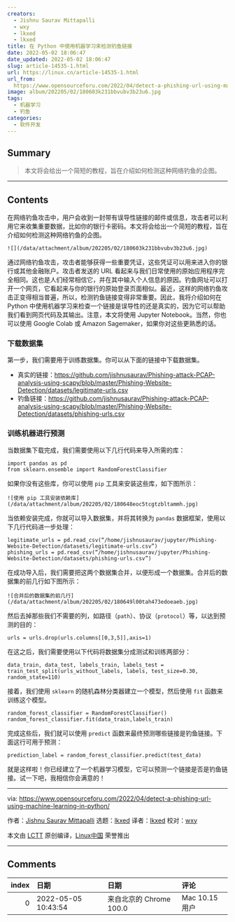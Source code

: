 ```yaml
---
creators:
  - Jishnu Saurav Mittapalli
  - wxy
  - lkxed
  - lkxed
title: 在 Python 中使用机器学习来检测钓鱼链接
date: 2022-05-02 18:06:47
date_updated: 2022-05-02 18:06:47
slug: article-14535-1.html
url: https://linux.cn/article-14535-1.html
url_from: 
  https://www.opensourceforu.com/2022/04/detect-a-phishing-url-using-machine-learning-in-python/
image: album/202205/02/180603k231bbvubv3b23u6.jpg
tags:
  - 机器学习
  - 钓鱼
categories:
  - 软件开发
---
```


## Summary

> 本文将会给出一个简短的教程，旨在介绍如何检测这种网络钓鱼的企图。

***

<!-- more -->

## Contents

在网络钓鱼攻击中，用户会收到一封带有误导性链接的邮件或信息，攻击者可以利用它来收集重要数据，比如你的银行卡密码。本文将会给出一个简短的教程，旨在介绍如何检测这种网络钓鱼的企图。

`![](/data/attachment/album/202205/02/180603k231bbvubv3b23u6.jpg)`

通过网络钓鱼攻击，攻击者能够获得一些重要凭证，这些凭证可以用来进入你的银行或其他金融账户。攻击者发送的 URL 看起来与我们日常使用的原始应用程序完全相同。这也是人们经常相信它，并在其中输入个人信息的原因。钓鱼网址可以打开一个网页，它看起来与你的银行的原始登录页面相似。最近，这样的网络钓鱼攻击正变得相当普遍，所以，检测钓鱼链接变得非常重要。因此，我将介绍如何在 Python 中使用机器学习来检查一个链接是误导性的还是真实的，因为它可以帮助我们看到网页代码及其输出。注意，本文将使用 Jupyter Notebook。当然，你也可以使用 Google Colab 或 Amazon Sagemaker，如果你对这些更熟悉的话。

### 下载数据集

第一步，我们需要用于训练数据集。你可以从下面的链接中下载数据集。

* 真实的链接：<https://github.com/jishnusaurav/Phishing-attack-PCAP-analysis-using-scapy/blob/master/Phishing-Website-Detection/datasets/legitimate-urls.csv>
* 钓鱼链接：<https://github.com/jishnusaurav/Phishing-attack-PCAP-analysis-using-scapy/blob/master/Phishing-Website-Detection/datasets/phishing-urls.csv>

### 训练机器进行预测

当数据集下载完成，我们需要使用以下几行代码来导入所需的库：

```shell
import pandas as pd
from sklearn.ensemble import RandomForestClassifier
```

如果你没有这些库，你可以使用 `pip` 工具来安装这些库，如下图所示：

`![使用 pip 工具安装依赖库](/data/attachment/album/202205/02/180648eoc5tcgtzbltammh.jpg)`

当依赖安装完成，你就可以导入数据集，并将其转换为 `pandas` 数据框架，使用以下几行代码进一步处理：

```shell
legitimate_urls = pd.read_csv(“/home/jishnusaurav/jupyter/Phishing-Website-Detection/datasets/legitimate-urls.csv”)
phishing_urls = pd.read_csv(“/home/jishnusaurav/jupyter/Phishing-Website-Detection/datasets/phishing-urls.csv”)
```

在成功导入后，我们需要把这两个数据集合并，以便形成一个数据集。合并后的数据集的前几行如下图所示：

`![合并后的数据集的前几行](/data/attachment/album/202205/02/180649l00tah473edoeaeb.jpg)`

然后去掉那些我们不需要的列，如路径（`path`）、协议（`protocol`）等，以达到预测的目的：

```shell
urls = urls.drop(urls.columns[[0,3,5]],axis=1)
```

在这之后，我们需要使用以下代码将数据集分成测试和训练两部分：

```shell
data_train, data_test, labels_train, labels_test = train_test_split(urls_without_labels, labels, test_size=0.30, random_state=110)
```

接着，我们使用 `sklearn` 的随机森林分类器建立一个模型，然后使用 `fit` 函数来训练这个模型。

```shell
random_forest_classifier = RandomForestClassifier()
random_forest_classifier.fit(data_train,labels_train)
```

完成这些后，我们就可以使用 `predict` 函数来最终预测哪些链接是钓鱼链接。下面这行可用于预测：

```shell
prediction_label = random_forest_classifier.predict(test_data)
```

就是这样啦！你已经建立了一个机器学习模型，它可以预测一个链接是否是钓鱼链接。试一下吧，我相信你会满意的！

---

via: <https://www.opensourceforu.com/2022/04/detect-a-phishing-url-using-machine-learning-in-python/>

作者：[Jishnu Saurav Mittapalli](https://www.opensourceforu.com/author/jishnu-saurav-mittapalli/) 选题：[lkxed](https://github.com/lkxed) 译者：[lkxed](https://github.com/lkxed) 校对：[wxy](https://github.com/wxy)

本文由 [LCTT](https://github.com/LCTT/TranslateProject) 原创编译，[Linux中国](https://linux.cn/) 荣誉推出

***

## Comments

|   index | 日期                | 日期                                   | 评论       |
|--------:|:--------------------|:---------------------------------------|:-----------|
|       0 | 2022-05-05 10:43:54 | 来自北京的 Chrome 100.0|Mac 10.15 用户 | 这也太水了 |
